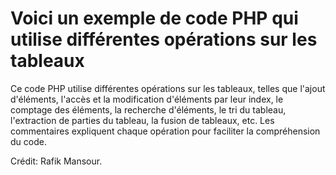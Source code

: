 # Voici un exemple de code PHP qui utilise différentes opérations sur les tableaux

Ce code PHP utilise différentes opérations sur les tableaux, telles que l'ajout d'éléments, l'accès et la modification d'éléments par leur index, le comptage des éléments, la recherche d'éléments, le tri du tableau, l'extraction de parties du tableau, la fusion de tableaux, etc. Les commentaires expliquent chaque opération pour faciliter la compréhension du code.

Crédit: Rafik Mansour.
